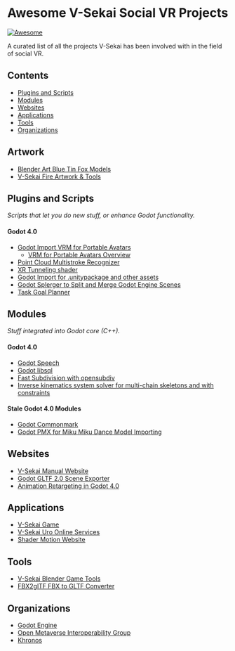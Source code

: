 # Awesome V-Sekai Social VR Projects

[![Awesome](https://awesome.re/badge.svg)](https://awesome.re)

A curated list of all the projects V-Sekai has been involved with in the field of social VR.

## Contents

- [Plugins and Scripts](#plugins-and-scripts)
- [Modules](#modules)
- [Websites](#websites)
- [Applications](#applications)
- [Tools](#tools)
- [Organizations](#organizations)

## Artwork

- [Blender Art Blue Tin Fox Models](https://github.com/V-Sekai/blender-art-blue-tin-fox-models)
- [V-Sekai Fire Artwork & Tools](https://github.com/v-sekai-fire)

## Plugins and Scripts

_Scripts that let you do new stuff, or enhance Godot functionality._

#### Godot 4.0

- [Godot Import VRM for Portable Avatars](https://github.com/V-Sekai/godot-vrm)
  - [VRM for Portable Avatars Overview](https://github.com/fire/awesome-godot-procedural-generation/files/10690951/VRM.Overview.pdf)
- [Point Cloud Multistroke Recognizer](https://github.com/V-Sekai/godot-point-cloud-multistroke-recognizer)
- [XR Tunneling shader](https://github.com/V-Sekai/godot_xr_vignette)
- [Godot Import for .unitypackage and other assets](https://github.com/V-Sekai/unidot_importer)
- [Godot Splerger to Split and Merge Godot Engine Scenes](https://github.com/V-Sekai/godot-splerger)
- [Task Goal Planner](https://github.com/V-Sekai/godot-task-goal-planner)

## Modules

_Stuff integrated into Godot core (C++)._

#### Godot 4.0

- [Godot Speech](https://github.com/v-sekai/godot_speech)
- [Godot libsql](https://github.com/V-Sekai/godot-libsql)
- [Fast Subdivision with opensubdiv](https://github.com/V-Sekai/godot-subdiv)
- [Inverse kinematics system solver for multi-chain skeletons and with constraints](https://github.com/V-Sekai/many_bone_ik)

#### Stale Godot 4.0 Modules

- [Godot Commonmark](https://github.com/V-Sekai/godot-cmark)
- [Godot PMX for Miku Miku Dance Model Importing](https://github.com/V-Sekai/godot-pmx)

## Websites

- [V-Sekai Manual Website](https://github.com/V-Sekai/V-Sekai.github.io)
- [Godot GLTF 2.0 Scene Exporter](https://godotengine.org/article/introducing-the-godot-gltf-2-0-scene-exporter/)
- [Animation Retargeting in Godot 4.0](https://godotengine.org/article/animation-retargeting-in-godot-4-0/)

## Applications

- [V-Sekai Game](https://github.com/V-Sekai/v-sekai-game)
- [V-Sekai Uro Online Services](https://github.com/V-Sekai/uro/issues/new/choose)
- [Shader Motion Website](https://github.com/V-Sekai/shader-motion-navy-lead-ostrich)

## Tools

- [V-Sekai Blender Game Tools](https://github.com/V-Sekai/vsekai-blender-game-tools)
- [FBX2glTF FBX to GLTF Converter](https://github.com/godotengine/FBX2glTF)

## Organizations

- [Godot Engine](https://godotengine.org/teams)
- [Open Metaverse Interoperability Group](https://omigroup.org)
- [Khronos](https://www.khronos.org/)
